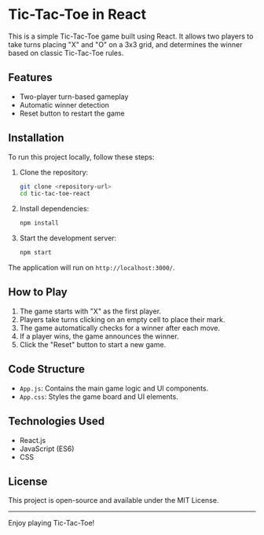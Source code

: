 # Tic-Tac-Toe in React

This is a simple Tic-Tac-Toe game built using React. It allows two players to take turns placing "X" and "O" on a 3x3 grid, and determines the winner based on classic Tic-Tac-Toe rules.

## Features
- Two-player turn-based gameplay
- Automatic winner detection
- Reset button to restart the game

## Installation

To run this project locally, follow these steps:

1. Clone the repository:
   ```sh
   git clone <repository-url>
   cd tic-tac-toe-react
   ```

2. Install dependencies:
   ```sh
   npm install
   ```

3. Start the development server:
   ```sh
   npm start
   ```

The application will run on `http://localhost:3000/`.

## How to Play
1. The game starts with "X" as the first player.
2. Players take turns clicking on an empty cell to place their mark.
3. The game automatically checks for a winner after each move.
4. If a player wins, the game announces the winner.
5. Click the "Reset" button to start a new game.

## Code Structure
- `App.js`: Contains the main game logic and UI components.
- `App.css`: Styles the game board and UI elements.

## Technologies Used
- React.js
- JavaScript (ES6)
- CSS

## License
This project is open-source and available under the MIT License.

---

Enjoy playing Tic-Tac-Toe!

